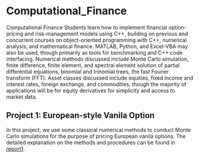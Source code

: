 # Computational_Finance
Computational Finance
Students learn how to implement financial option-pricing and risk-management models using C++, building on previous and concurrent courses on object-oriented programming with C++, numerical analysis, and mathematical finance. MATLAB, Python, and Excel-VBA may also be used, though primarily as tools for benchmarking and C++ code interfacing. Numerical methods discussed include Monte Carlo simulation, finite difference, finite element, and spectral element solution of partial differential equations, binomial and trinomial trees, the fast Fourier transform (FFT). Asset classes discussed include equities, fixed income and interest rates, foreign exchange, and commodities, though the majority of applications will be for equity derivatives for simplicity and access to market data.

## Project 1: European-style Vanila Option
In this project, we use some classical numerical methods to conduct Monte Carlo simulations for the purpose of pricing European vanila options. The detailed explanation on the methods and procedures can be found in [report1](Kai_Chen_project1/Kai_Chen_report1.pdf).
